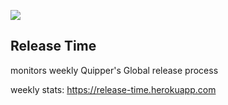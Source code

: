![](https://release-time.herokuapp.com/images/releasetime.png)

## Release Time

monitors weekly Quipper's Global release process

weekly stats: https://release-time.herokuapp.com
